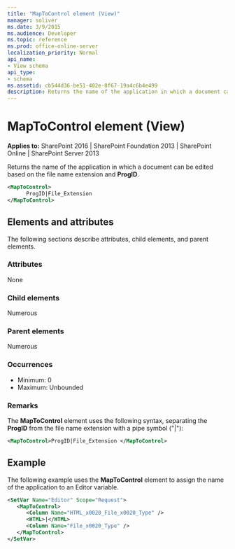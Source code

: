 ```yaml
---
title: "MapToControl element (View)"
manager: soliver
ms.date: 3/9/2015
ms.audience: Developer
ms.topic: reference
ms.prod: office-online-server
localization_priority: Normal
api_name:
- View schema
api_type:
- schema
ms.assetid: cb544d36-be51-402e-8f67-19a4c6b4e499
description: Returns the name of the application in which a document can be edited based on the file name extension and ProgID.
---
```


# MapToControl element (View)

**Applies to:** SharePoint 2016 | SharePoint Foundation 2013 | SharePoint Online | SharePoint Server 2013
  
Returns the name of the application in which a document can be edited based on the file name extension and **ProgID**.
  
```XML
<MapToControl>
      ProgID|File_Extension
</MapToControl>
```

## Elements and attributes

The following sections describe attributes, child elements, and parent elements.

### Attributes

None
   
### Child elements

Numerous 
   
### Parent elements

Numerous 
   
### Occurrences

- Minimum: 0
- Maximum: Unbounded 
   
### Remarks

The **MapToControl** element uses the following syntax, separating the **ProgID** from the file name extension with a pipe symbol ("|"): 
  
```XML
<MapToControl>ProgID|File_Extension </MapToControl>
```

## Example

The following example uses the **MapToControl** element to assign the name of the application to an Editor variable. 
  
```XML
<SetVar Name="Editor" Scope="Request">
   <MapToControl>
      <Column Name="HTML_x0020_File_x0020_Type" />
      <HTML>|</HTML>
      <Column Name="File_x0020_Type" />
   </MapToControl>
</SetVar>
```

<br/>
